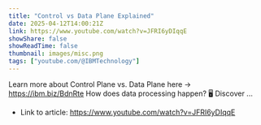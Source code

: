```yaml
---
title: "Control vs Data Plane Explained"
date: 2025-04-12T14:00:21Z
link: https://www.youtube.com/watch?v=JFRI6yDIqqE
showShare: false
showReadTime: false
thumbnail: images/misc.png
tags: ["youtube.com/@IBMTechnology"]
---
```

Learn more about Control Plane vs. Data Plane here → https://ibm.biz/BdnRte How does data processing happen? 🖥️ Discover ...

- Link to article: https://www.youtube.com/watch?v=JFRI6yDIqqE
